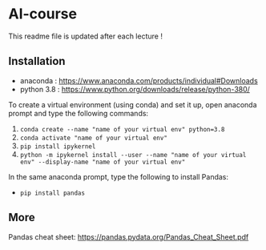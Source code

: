# AI-course
This readme file is updated after each lecture !

## Installation
* anaconda : https://www.anaconda.com/products/individual#Downloads
* python 3.8 : https://www.python.org/downloads/release/python-380/

To create a virtual environment (using conda) and set it up, open anaconda prompt and type the following commands:
1. ```conda create --name "name of your virtual env" python=3.8```
1. ```conda activate "name of your virtual env"```
1. ```pip install ipykernel```
1. ```python -m ipykernel install --user --name "name of your virtual env" --display-name "name of your virtual env" ```

In the same anaconda prompt, type the following to install Pandas:
* ```pip install pandas```
## More
Pandas cheat sheet: https://pandas.pydata.org/Pandas_Cheat_Sheet.pdf
